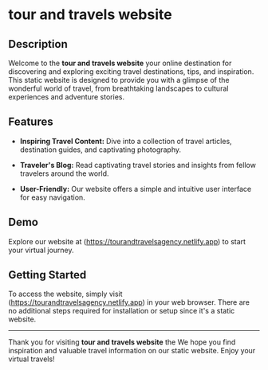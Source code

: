 # tour and travels website


## Description

Welcome to the **tour and travels website** your online destination for discovering and exploring exciting travel destinations, tips, and inspiration. This static website is designed to provide you with a glimpse of the wonderful world of travel, from breathtaking landscapes to cultural experiences and adventure stories.

## Features

- **Inspiring Travel Content:** Dive into a collection of travel articles, destination guides, and captivating photography.

- **Traveler's Blog:** Read captivating travel stories and insights from fellow travelers around the world.

- **User-Friendly:** Our website offers a simple and intuitive user interface for easy navigation.

## Demo

Explore our website at (https://tourandtravelsagency.netlify.app) to start your virtual journey.

## Getting Started

To access the website, simply visit (https://tourandtravelsagency.netlify.app) in your web browser. There are no additional steps required for installation or setup since it's a static website.

---

Thank you for visiting **tour and travels website** the We hope you find inspiration and valuable travel information on our static website. Enjoy your virtual travels!
